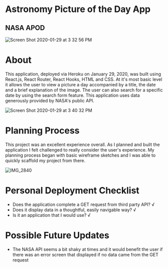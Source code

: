
# Astronomy Picture of the Day App 
## NASA APOD
![Screen Shot 2020-01-29 at 3 32 56 PM](https://user-images.githubusercontent.com/57810606/73406973-acda0980-42ac-11ea-9b9b-274ec726aae0.png)

# About 
This application, deployed via Heroku on January 29, 2020, was built using React.js, React Router, React Hooks, HTML and CSS. At it's most basic level it allows the user to view a picture a day accompanied by a title, the date and a brief explanation of the image. The user can also search for a specific date by using the search form feature. This application uses data generously provided by NASA's public API. 

![Screen Shot 2020-01-29 at 3 40 32 PM](https://user-images.githubusercontent.com/57810606/73407349-b3b54c00-42ad-11ea-8a88-f53ec9885ea3.png)

# Planning Process
This project was an excellent experience overall. As I planned and built the application I felt challenged to really consider the user's experience. My planning process began with basic wireframe sketches and I was able to quickly scaffold my project from there. 

![IMG_2840](https://user-images.githubusercontent.com/57810606/73408162-2d4e3980-42b0-11ea-9251-8dcf4e993de1.jpg)

# Personal Deployment Checklist 
- Does the application complete a GET request from third party API? √
- Does it display data in a thoughtful, easily navigable way? √
- Is it an application that I would use? √

# Possible Future Updates
- The NASA API seems a bit shaky at times and it would benefit the user if there was an error screen that displayed if no data came from the GET request

